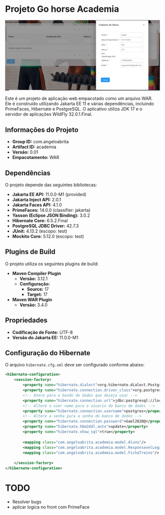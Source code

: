 # Projeto Go horse Academia
![Logo](https://github.com/Angeloabrita/academia/blob/master/docs/image.png?raw=true)

Este é um projeto de aplicação web empacotado como um arquivo WAR. Ele é construído utilizando Jakarta EE 11 e várias dependências, incluindo PrimeFaces, Hibernate e PostgreSQL. O aplicativo utiliza JDK 17 e o servidor de aplicações WildFly 32.0.1.Final.

## Informações do Projeto

- **Group ID:** com.angeloabrita
- **Artifact ID:** academia
- **Versão:** 0.01
- **Empacotamento:** WAR

## Dependências

O projeto depende das seguintes bibliotecas:

- **Jakarta EE API:** 11.0.0-M1 (provided)
- **Jakarta Inject API:** 2.0.1
- **Jakarta Faces API:** 4.1.0
- **PrimeFaces:** 14.0.0 (classifier: jakarta)
- **Yasson (Eclipse JSON Binding):** 3.0.2
- **Hibernate Core:** 6.5.2.Final
- **PostgreSQL JDBC Driver:** 42.7.3
- **JUnit:** 4.13.2 (escopo: test)
- **Mockito Core:** 5.12.0 (escopo: test)

## Plugins de Build

O projeto utiliza os seguintes plugins de build:

- **Maven Compiler Plugin**
  - **Versão:** 3.12.1
  - **Configuração:**
    - **Source:** 17
    - **Target:** 17
- **Maven WAR Plugin**
  - **Versão:** 3.4.0

## Propriedades

- **Codificação de Fonte:** UTF-8
- **Versão do Jakarta EE:** 11.0.0-M1

## Configuração do Hibernate

O arquivo `hibernate.cfg.xml` deve ser configurado conforme abaixo:

```xml
<hibernate-configuration>
    <session-factory>
        <property name="hibernate.dialect">org.hibernate.dialect.PostgreSQLDialect</property>
        <property name="hibernate.connection.driver_class">org.postgresql.Driver</property>
        <!-- Atere para o bando de dados que deseja usar -->
        <property name="hibernate.connection.url">jdbc:postgresql://localhost:5432/postgres</property>
        <!-- Altere o user name para o usuario do banco de dados -->
        <property name="hibernate.connection.username">postgres</property>
        <!-- Altere a senha para a senha do banco de dados -->
        <property name="hibernate.connection.password">Gael2020@</property>
        <property name="hibernate.hbm2ddl.auto">update</property>
        <property name="hibernate.show_sql">true</property>
        
        <mapping class="com.angeloabrita.academia.model.Aluno"/>
        <mapping class="com.angeloabrita.academia.model.ResponsavelLegal"/>
        <mapping class="com.angeloabrita.academia.model.FichaTreino"/>
        
    </session-factory>
</hibernate-configuration> 

```

# TODO

- Resolver bugs
- aplicar logica no front com PrimeFace 



